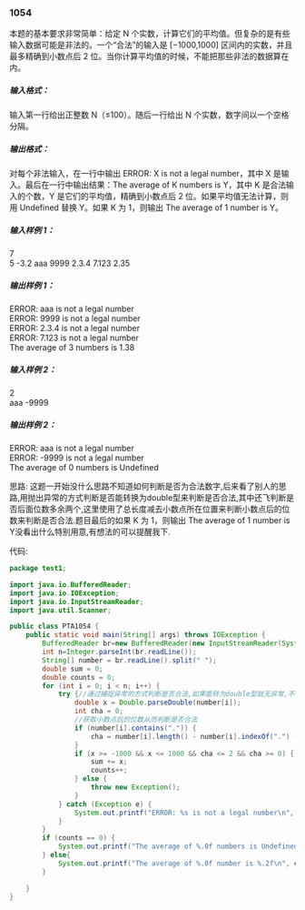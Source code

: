 ### 1054
本题的基本要求非常简单：给定 N 个实数，计算它们的平均值。但复杂的是有些输入数据可能是非法的。一个“合法”的输入是 [−1000,1000] 区间内的实数，并且最多精确到小数点后 2 位。当你计算平均值的时候，不能把那些非法的数据算在内。  

##### 输入格式：  
输入第一行给出正整数 N（≤100）。随后一行给出 N 个实数，数字间以一个空格分隔。  

##### 输出格式：  
对每个非法输入，在一行中输出 ERROR: X is not a legal number，其中 X 是输入。最后在一行中输出结果：The average of K numbers is Y，其中 K 是合法输入的个数，Y 是它们的平均值，精确到小数点后 2 位。如果平均值无法计算，则用 Undefined 替换 Y。如果 K 为 1，则输出 The average of 1 number is Y。  

##### 输入样例 1：  
7  
5 -3.2 aaa 9999 2.3.4 7.123 2.35  
##### 输出样例 1：  
ERROR: aaa is not a legal number  
ERROR: 9999 is not a legal number  
ERROR: 2.3.4 is not a legal number  
ERROR: 7.123 is not a legal number  
The average of 3 numbers is 1.38  
##### 输入样例 2：  
2  
aaa -9999  
##### 输出样例 2：  
ERROR: aaa is not a legal number  
ERROR: -9999 is not a legal number  
The average of 0 numbers is Undefined  

思路: 这题一开始没什么思路不知道如何判断是否为合法数字,后来看了别人的思路,用抛出异常的方式判断是否能转换为double型来判断是否合法,其中还飞判断是否后面位数多余两个,这里使用了总长度减去小数点所在位置来判断小数点后的位数来判断是否合法.题目最后的如果 K 为 1，则输出 The average of 1 number is Y没看出什么特别用意,有想法的可以提醒我下.

代码:  
```java
package test1;

import java.io.BufferedReader;
import java.io.IOException;
import java.io.InputStreamReader;
import java.util.Scanner;

public class PTA1054 {
    public static void main(String[] args) throws IOException {
        BufferedReader br=new BufferedReader(new InputStreamReader(System.in));
        int n=Integer.parseInt(br.readLine());
        String[] number = br.readLine().split(" ");
        double sum = 0;
        double counts = 0;
        for (int i = 0; i < n; i++) {
            try {//通过捕捉异常的方式判断是否合法,如果能转为double型就无异常,不能则抛出异常
                double x = Double.parseDouble(number[i]);
                int cha = 0;
                //获取小数点后的位数从而判断是否合法
                if (number[i].contains(".")) {
                    cha = number[i].length() - number[i].indexOf(".") - 1;
                }
                if (x >= -1000 && x <= 1000 && cha <= 2 && cha >= 0) {
                    sum += x;
                    counts++;
                } else {
                    throw new Exception();
                }
            } catch (Exception e) {
                System.out.printf("ERROR: %s is not a legal number\n", number[i]);
            }
        }
        if (counts == 0) {
            System.out.printf("The average of %.0f numbers is Undefined", counts);
        } else{
            System.out.printf("The average of %.0f number is %.2f\n", counts, sum / counts);
        }

    }
}
```
